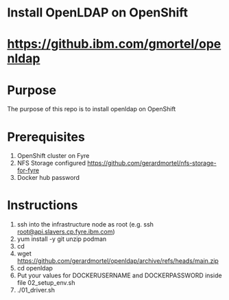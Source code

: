 # Install OpenLDAP on OpenShift
# https://github.ibm.com/gmortel/openldap

# Purpose
The purpose of this repo is to install openldap on OpenShift

# Prerequisites
1. OpenShift cluster on Fyre
2. NFS Storage configured https://github.com/gerardmortel/nfs-storage-for-fyre
3. Docker hub password

# Instructions
1. ssh into the infrastructure node as root (e.g. ssh root@api.slavers.cp.fyre.ibm.com)
2. yum install -y git unzip podman
3. cd
4. wget https://github.com/gerardmortel/openldap/archive/refs/heads/main.zip
5. cd openldap
5. Put your values for DOCKERUSERNAME and DOCKERPASSWORD inside file 02_setup_env.sh
5. ./01_driver.sh
